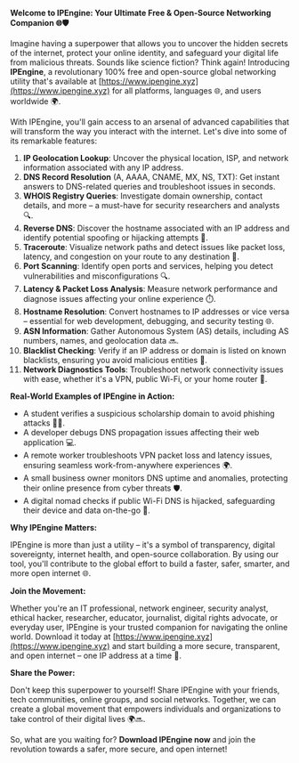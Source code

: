**Welcome to IPEngine: Your Ultimate Free & Open-Source Networking Companion 🌐🛡️**

Imagine having a superpower that allows you to uncover the hidden secrets of the internet, protect your online identity, and safeguard your digital life from malicious threats. Sounds like science fiction? Think again! Introducing **IPEngine**, a revolutionary 100% free and open-source global networking utility that's available at [https://www.ipengine.xyz](https://www.ipengine.xyz) for all platforms, languages 🌐, and users worldwide 🌍.

With IPEngine, you'll gain access to an arsenal of advanced capabilities that will transform the way you interact with the internet. Let's dive into some of its remarkable features:

1. **IP Geolocation Lookup**: Uncover the physical location, ISP, and network information associated with any IP address.
2. **DNS Record Resolution** (A, AAAA, CNAME, MX, NS, TXT): Get instant answers to DNS-related queries and troubleshoot issues in seconds.
3. **WHOIS Registry Queries**: Investigate domain ownership, contact details, and more – a must-have for security researchers and analysts 🔍.
4. **Reverse DNS**: Discover the hostname associated with an IP address and identify potential spoofing or hijacking attempts 🚨.
5. **Traceroute**: Visualize network paths and detect issues like packet loss, latency, and congestion on your route to any destination 📡.
6. **Port Scanning**: Identify open ports and services, helping you detect vulnerabilities and misconfigurations 🔍.
7. **Latency & Packet Loss Analysis**: Measure network performance and diagnose issues affecting your online experience ⏱️.
8. **Hostname Resolution**: Convert hostnames to IP addresses or vice versa – essential for web development, debugging, and security testing 🌐.
9. **ASN Information**: Gather Autonomous System (AS) details, including AS numbers, names, and geolocation data 🔜.
10. **Blacklist Checking**: Verify if an IP address or domain is listed on known blacklists, ensuring you avoid malicious entities 🚫.
11. **Network Diagnostics Tools**: Troubleshoot network connectivity issues with ease, whether it's a VPN, public Wi-Fi, or your home router 📡.

**Real-World Examples of IPEngine in Action:**

* A student verifies a suspicious scholarship domain to avoid phishing attacks 👨‍🎓.
* A developer debugs DNS propagation issues affecting their web application 💻.
* A remote worker troubleshoots VPN packet loss and latency issues, ensuring seamless work-from-anywhere experiences 🌍.
* A small business owner monitors DNS uptime and anomalies, protecting their online presence from cyber threats 🛡️.
* A digital nomad checks if public Wi-Fi DNS is hijacked, safeguarding their device and data on-the-go 🚀.

**Why IPEngine Matters:**

IPEngine is more than just a utility – it's a symbol of transparency, digital sovereignty, internet health, and open-source collaboration. By using our tool, you'll contribute to the global effort to build a faster, safer, smarter, and more open internet 🌐.

**Join the Movement:**

Whether you're an IT professional, network engineer, security analyst, ethical hacker, researcher, educator, journalist, digital rights advocate, or everyday user, IPEngine is your trusted companion for navigating the online world. Download it today at [https://www.ipengine.xyz](https://www.ipengine.xyz) and start building a more secure, transparent, and open internet – one IP address at a time 🔑.

**Share the Power:**

Don't keep this superpower to yourself! Share IPEngine with your friends, tech communities, online groups, and social networks. Together, we can create a global movement that empowers individuals and organizations to take control of their digital lives 🌍🔜.

So, what are you waiting for? **Download IPEngine now** and join the revolution towards a safer, more secure, and open internet!